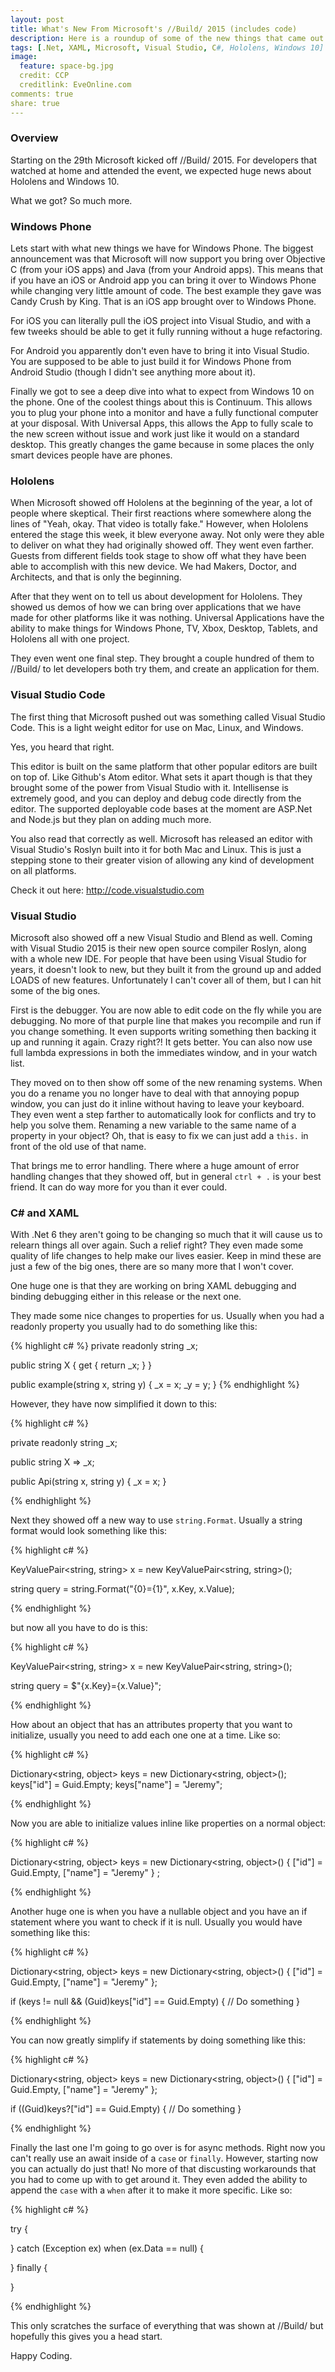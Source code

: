 ```yaml
---
layout: post
title: What's New From Microsoft's //Build/ 2015 (includes code)
description: Here is a roundup of some of the new things that came out of build the last few days.
tags: [.Net, XAML, Microsoft, Visual Studio, C#, Hololens, Windows 10]
image:
  feature: space-bg.jpg
  credit: CCP
  creditlink: EveOnline.com
comments: true
share: true
---
```


### Overview
Starting on the 29th Microsoft kicked off //Build/ 2015. For developers that watched at home and attended the event, we expected huge news about Hololens and Windows 10.

What we got? So much more.

### Windows Phone
Lets start with what new things we have for Windows Phone. The biggest announcement was that Microsoft will now support you bring over Objective C (from your iOS apps) and Java (from your Android apps). This means that if you have an iOS or Android app you can bring it over to Windows Phone while changing very little amount of code. The best example they gave was Candy Crush by King. That is an iOS app brought over to Windows Phone. 

For iOS you can literally pull the iOS project into Visual Studio, and with a few tweeks should be able to get it fully running without a huge refactoring. 

For Android you apparently don't even have to bring it into Visual Studio. You are supposed to be able to just build it for Windows Phone from Android Studio (though I didn't see anything more about it).

Finally we got to see a deep dive into what to expect from Windows 10 on the phone. One of the coolest things about this is Continuum. This allows you to plug your phone into a monitor and have a fully functional computer at your disposal. With Universal Apps, this allows the App to fully scale to the new screen without issue and work just like it would on a standard desktop. This greatly changes the game because in some places the only smart devices people have are phones.

### Hololens
When Microsoft showed off Hololens at the beginning of the year, a lot of people where skeptical. Their first reactions where somewhere along the lines of "Yeah, okay. That video is totally fake." However, when Hololens entered the stage this week, it blew everyone away. Not only were they able to deliver on what they had originally showed off. They went even farther. Guests from different fields took stage to show off what they have been able to accomplish with this new device. We had Makers, Doctor, and Architects, and that is only the beginning.

After that they went on to tell us about development for Hololens. They showed us demos of how we can bring over applications that we have made for other platforms like it was nothing. Universal Applications have the ability to make things for Windows Phone, TV, Xbox, Desktop, Tablets, and Hololens all with one project. 

They even went one final step. They brought a couple hundred of them to //Build/ to let developers both try them, and create an application for them.

### Visual Studio Code
The first thing that Microsoft pushed out was something called Visual Studio Code. This is a light weight editor for use on Mac, Linux, and Windows.

Yes, you heard that right.

This editor is built on the same platform that other popular editors are built on top of. Like Github's Atom editor. What sets it apart though is that they brought some of the power from Visual Studio with it. Intellisense is extremely good, and you can deploy and debug code directly from the editor. The supported deployable code bases at the moment are ASP.Net and Node.js but they plan on adding much more.

You also read that correctly as well. Microsoft has released an editor with Visual Studio's Roslyn built into it for both Mac and Linux. This is just a stepping stone to their greater vision of allowing any kind of development on all platforms.

Check it out here: http://code.visualstudio.com

### Visual Studio
Microsoft also showed off a new Visual Studio and Blend as well. Coming with Visual Studio 2015 is their new open source compiler Roslyn, along with a whole new IDE. For people that have been using Visual Studio for years, it doesn't look to new, but they built it from the ground up and added LOADS of new features. Unfortunately I can't cover all of them, but I can hit some of the big ones.

First is the debugger. You are now able to edit code on the fly while you are debugging. No more of that purple line that makes you recompile and run if you change something. It even supports writing something then backing it up and running it again. Crazy right?! It gets better. You can also now use full lambda expressions in both the immediates window, and in your watch list.

They moved on to then show off some of the new renaming systems. When you do a rename you no longer have to deal with that annoying popup window, you can just do it inline without having to leave your keyboard. They even went a step farther to automatically look for conflicts and try to help you solve them. Renaming a new variable to the same name of a property in your object? Oh, that is easy to fix we can just add a `this.` in front of the old use of that name.

That brings me to error handling. There where a huge amount of error handling changes that they showed off, but in general `ctrl + .` is your best friend. It can do way more for you than it ever could.

### C# and XAML
With .Net 6 they aren't going to be changing so much that it will cause us to relearn things all over again. Such a relief right? They even made some quality of life changes to help make our lives easier. Keep in mind these are just a few of the big ones, there are so many more that I won't cover.

One huge one is that they are working on bring XAML debugging and binding debugging either in this release or the next one.

They made some nice changes to properties for us. Usually when you had a readonly property you usually had to do something like this:

{% highlight c# %}
private readonly string _x;

public string X
{
    get
    {
        return _x;
    }
}

public example(string x, string y)
{
    _x = x;
    _y = y;
}
{% endhighlight %}

However, they have now simplified it down to this:

{% highlight c# %}

private readonly string _x;

public string X => _x;

public Api(string x, string y)
{
    _x = x;
}

{% endhighlight %}

Next they showed off a new way to use `string.Format`. Usually a string format would look something like this:

{% highlight c# %}

KeyValuePair<string, string> x = new KeyValuePair<string, string>();

string query = string.Format("{0}={1}", x.Key, x.Value);

{% endhighlight %}

but now all you have to do is this:

{% highlight c# %}

KeyValuePair<string, string> x = new KeyValuePair<string, string>();

string query = $"{x.Key}={x.Value}";

{% endhighlight %}

How about an object that has an attributes property that you want to initialize, usually you need to add each one one at a time. Like so:

{% highlight c# %}

Dictionary<string, object> keys = new Dictionary<string, object>();
keys["id"] = Guid.Empty;
keys["name"] = "Jeremy";

{% endhighlight %}

Now you are able to initialize values inline like properties on a normal object:

{% highlight c# %}

Dictionary<string, object> keys = new Dictionary<string, object>()
{
    ["id"] = Guid.Empty,
    ["name"] = "Jeremy"
} ;

{% endhighlight %}

Another huge one is when you have a nullable object and you have an if statement where you want to check if it is null. Usually you would have something like this:

{% highlight c# %}

Dictionary<string, object> keys = new Dictionary<string, object>()
{
    ["id"] = Guid.Empty,
    ["name"] = "Jeremy"
};

if (keys != null && (Guid)keys["id"] == Guid.Empty)
{
    // Do something
}

{% endhighlight %}

You can now greatly simplify if statements by doing something like this:

{% highlight c# %}

Dictionary<string, object> keys = new Dictionary<string, object>()
{
    ["id"] = Guid.Empty,
    ["name"] = "Jeremy"
};

if ((Guid)keys?["id"] == Guid.Empty)
{
    // Do something
}

{% endhighlight %}

Finally the last one I'm going to go over is for async methods. Right now you can't really use an await inside of a `case` or `finally`. However, starting now you can actually do just that! No more of that discusting workarounds that you had to come up with to get around it. They even added the ability to append the `case` with a `when` after it to make it more specific. Like so:

{% highlight c# %}

try
{

}
catch (Exception ex) when (ex.Data == null)
{

}
finally
{

}
    
{% endhighlight %}

This only scratches the surface of everything that was shown at //Build/ but hopefully this gives you a head start. 

Happy Coding.